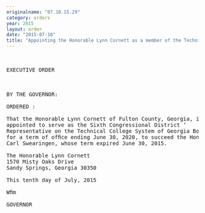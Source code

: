 ```yaml
---
originalname: "07.10.15.29"
category: orders
year: 2015
layout: order
date: "2015-07-10"
title: "Appointing the Honorable Lynn Cornett as a member of the Technical College System of Georgia Board"
---
```

<pre>
 

EXECUTIVE ORDER

 

BY THE GOVERNOR:

ORDERED :

That the Honorable Lynn Cornett of Fulton County, Georgia, is
appointed to serve as the Sixth Congressional District ‘
Representative on the Technical College System of Georgia Board,
for a term of ofﬁce ending June 30, 2020, to succeed the Honorable
Carl Swearingen, whose term expired June 30, 2015.

The Honorable Lynn Cornett
1570 Misty Oaks Drive
Sandy Springs, Georgia 30350

This tenth day of July, 2015

Wﬁm

GOVERNOR

 

 

</pre>
